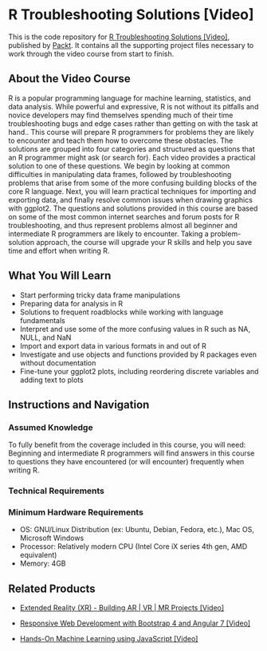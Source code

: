 # R Troubleshooting Solutions [Video]
This is the code repository for [R Troubleshooting Solutions [Video]](https://www.packtpub.com/application-development/r-troubleshooting-solutions-video?utm_source=github&utm_medium=repository&utm_campaign=9781789137088), published by [Packt](https://www.packtpub.com/?utm_source=github). It contains all the supporting project files necessary to work through the video course from start to finish.
## About the Video Course
R is a popular programming language for machine learning, statistics, and data analysis. While powerful and expressive, R is not without its pitfalls and novice developers may find themselves spending much of their time troubleshooting bugs and edge cases rather than getting on with the task at hand.. This course will prepare R programmers for problems they are likely to encounter and teach them how to overcome these obstacles.
The solutions are grouped into four categories and structured as questions that an R programmer might ask (or search for). Each video provides a practical solution to one of these questions. We begin by looking at common difficulties in manipulating data frames, followed by troubleshooting problems that arise from some of the more confusing building blocks of the core R language. Next, you will learn practical techniques for importing and exporting data, and finally resolve common issues when drawing graphics with ggplot2.
The questions and solutions provided in this course are based on some of the most common internet searches and forum posts for R troubleshooting, and thus represent problems almost all beginner and intermediate R programmers are likely to encounter. Taking a problem-solution approach, the course will upgrade your R skills and help you save time and effort when writing R.

<H2>What You Will Learn</H2>
<DIV class=book-info-will-learn-text>
<UL>
<LI>Start performing tricky data frame manipulations 
<LI>Preparing data for analysis in R 
<LI>Solutions to frequent roadblocks while working with language fundamentals 
<LI>Interpret and use some of the more confusing values in R such as NA, NULL, and NaN 
<LI>Import and export data in various formats in and out of R 
<LI>Investigate and use objects and functions provided by R packages even without documentation 
<LI>Fine-tune your ggplot2 plots, including reordering discrete variables and adding text to plots </LI></UL></DIV>

## Instructions and Navigation
### Assumed Knowledge
To fully benefit from the coverage included in this course, you will need:<br/>
Beginning and intermediate R programmers will find answers in this course to questions they have encountered (or will encounter) frequently when writing R.		
### Technical Requirements
### Minimum Hardware Requirements
<UL>
<LI>OS: GNU/Linux Distribution (ex: Ubuntu, Debian, Fedora, etc.), Mac OS, Microsoft Windows</LI>
<LI>Processor: Relatively modern CPU (Intel Core iX series 4th gen,  AMD equivalent)</LI>
<LI>Memory: 4GB</LI></UL>

## Related Products
* [Extended Reality (XR) - Building AR | VR | MR Projects [Video]](https://www.packtpub.com/game-development/extended-reality-xr-building-ar-vr-mr-projects-video?utm_source=github&utm_medium=repository&utm_campaign=9781838559694)

* [Responsive Web Development with Bootstrap 4 and Angular 7 [Video]](https://www.packtpub.com/web-development/responsive-web-development-bootstrap-4-and-angular-7-video?utm_source=github&utm_medium=repository&utm_campaign=9781789615272)

* [Hands-On Machine Learning using JavaScript [Video]](https://www.packtpub.com/application-development/hands-machine-learning-using-javascript-video?utm_source=github&utm_medium=repository&utm_campaign=9781789613360)

